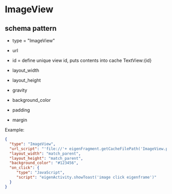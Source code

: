 # ImageView
## schema pattern

* type = "ImageView"
* url
* id = define unique view id, 
  puts contents into cache TextView:{id} 

* layout_width
* layout_height
* gravity
* background_color
* padding 
* margin

Example:
```json
{
  "type": "ImageView",
  "url_script": "'file://'+ eigenFragment.getCacheFilePath('ImageView.png')",
  "layout_width": "match_parent",
  "layout_height": "match_parent",
  "background_color": "#123456",
  "on_click": {
     "type": "JavaScript",
     "script": "eigenActivity.showToast('image click eigenframe')"
  }
}
```
